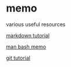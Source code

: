 # memo
various useful resources

[markdown tutorial](https://github.com/AnoukBV/memo/blob/main/markdown_tuto.md)

[man bash memo](https://github.com/AnoukBV/memo/blob/main/bash_man.md)

[git tutorial](https://github.com/AnoukBV/memo/blob/main/git.md)
